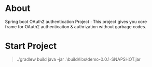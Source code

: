 # About
Spring boot OAuth2 authentication Project
: This project gives you core frame for OAuth2 authenticaiton & authrization without garbage codes.

# Start Project
> ./gradlew build 
> java -jar .\build\libs\demo-0.0.1-SNAPSHOT.jar